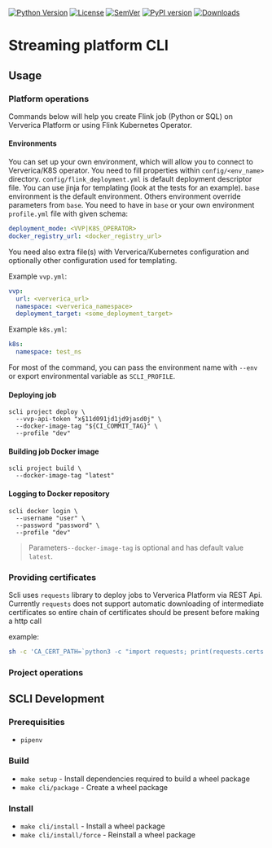 [![Python Version](https://img.shields.io/badge/python-3.8-blue.svg)](https://github.com/getindata/streaming-cli)
[![License](https://img.shields.io/badge/license-Apache%202.0-blue.svg)](https://opensource.org/licenses/Apache-2.0)
[![SemVer](https://img.shields.io/badge/semver-2.0.0-green)](https://semver.org/)
[![PyPI version](https://badge.fury.io/py/streamingcli.svg)](https://pypi.org/project/streamingcli/)
[![Downloads](https://pepy.tech/badge/streamingcli)](https://pepy.tech/badge/streamingcli)

# Streaming platform CLI

## Usage

### Platform operations

Commands below will help you create Flink job (Python or SQL) on Ververica Platform or using Flink Kubernetes Operator.

#### Environments

You can set up your own environment, which will allow you to connect to Ververica/K8S operator. You need to fill
properties within `config/<env_name>` directory. `config/flink_deployment.yml` is default deployment descriptor file.
You can use jinja for templating (look at the tests for an example). `base` environment is the default environment.
Others environment override parameters from `base`. You need to have in `base` or your own environment `profile.yml`
file with given schema:
```yaml
deployment_mode: <VVP|K8S_OPERATOR>
docker_registry_url: <docker_registry_url>
```
You need also extra file(s) with Ververica/Kubernetes configuration
and optionally other configuration used for templating.

Example `vvp.yml`:
```yaml
vvp:
  url: <ververica_url>
  namespace: <ververica_namespace>
  deployment_target: <some_deployment_target>
  ```

Example `k8s.yml`:
```yaml
k8s:
  namespace: test_ns
```

For most of the command, you can pass the environment name with `--env`
or export environmental variable as `SCLI_PROFILE`.

#### Deploying job

```shell
scli project deploy \
  --vvp-api-token "x§11d091jd1jd9jasd0j" \
  --docker-image-tag "${CI_COMMIT_TAG}" \
  --profile "dev"
```

#### Building job Docker image

```shell
scli project build \
  --docker-image-tag "latest"
```

#### Logging to Docker repository

```shell
scli docker login \
  --username "user" \
  --password "password" \
  --profile "dev"
```

> Parameters`--docker-image-tag` is optional and has default value `latest`.

### Providing certificates
Scli uses `requests` library to deploy jobs to Ververica Platform via REST Api. Currently `requests` does not support
automatic downloading of intermediate certificates so entire chain of certificates should be present before making
a http call

example:
```sh
sh -c 'CA_CERT_PATH=`python3 -c "import requests; print(requests.certs.where())"`;for CERT in certs/*; do cat ${CERT}; done >> ${CA_CERT_PATH}';

```

### Project operations

## SCLI Development

### Prerequisities ##

* `pipenv`

### Build

* `make setup` - Install dependencies required to build a wheel package
* `make cli/package` - Create a wheel package

### Install

* `make cli/install` - Install a wheel package
* `make cli/install/force` - Reinstall a wheel package
